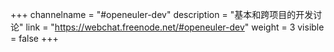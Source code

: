 +++
channelname = "#openeuler-dev"
description = "基本和跨项目的开发讨论"
link = "https://webchat.freenode.net/#openeuler-dev"
weight =  3
visible = false
+++
